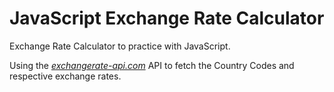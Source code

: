 # JavaScript Exchange Rate Calculator
Exchange Rate Calculator to practice with JavaScript.

Using the [_exchangerate-api.com_](https://www.exchangerate-api.com/docs/free-exchange-rate-api) API to fetch the Country Codes and respective exchange rates.
